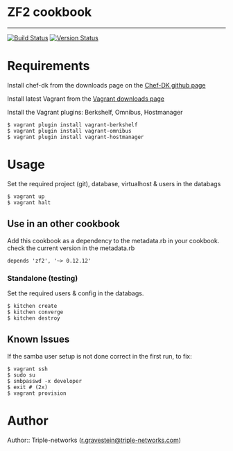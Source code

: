 # ZF2 cookbook
--------------

[![Build Status](https://travis-ci.org/Rud5G/chef-zf2.png?branch=master)](https://travis-ci.org/Rud5G/chef-zf2)
[![Version Status](http://img.shields.io/badge/beta-0.12.12-blue.svg)](https://github.com/Rud5G/chef-zf2)

# Requirements

Install chef-dk from the downloads page on the [Chef-DK github page](https://github.com/opscode/chef-dk)

Install latest Vagrant from the [Vagrant downloads page](https://www.vagrantup.com/downloads.html)

Install the Vagrant plugins: Berkshelf, Omnibus, Hostmanager

    $ vagrant plugin install vagrant-berkshelf
    $ vagrant plugin install vagrant-omnibus
    $ vagrant plugin install vagrant-hostmanager

# Usage

Set the required project (git), database, virtualhost & users in the databags

    $ vagrant up
    $ vagrant halt

## Use in an other cookbook

Add this cookbook as a dependency to the metadata.rb in your cookbook.
check the current version in the metadata.rb

    depends 'zf2', '~> 0.12.12'

### Standalone (testing)

Set the required users & config in the databags.

    $ kitchen create
    $ kitchen converge
    $ kitchen destroy

## Known Issues

If the samba user setup is not done correct in the first run, to fix:

    $ vagrant ssh
    $ sudo su
    $ smbpasswd -x developer
    $ exit # (2x)
    $ vagrant provision

# Author

Author:: Triple-networks (<r.gravestein@triple-networks.com>)

